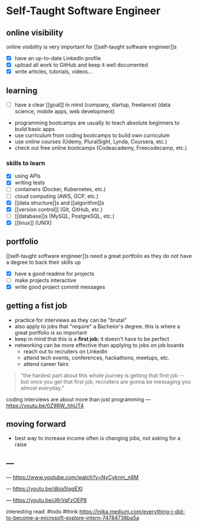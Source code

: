 # Self-Taught Software Engineer

## online visibility

online visibility is very important for [[self-taught software engineer]]s

- [x] have an up-to-date LinkedIn profile
- [x] upload all work to GitHub and keep it well documented
- [x] write articles, tutorials, videos...

## learning

- [ ] have a clear [[goal]] in mind (company, startup, freelance) (data science, mobile apps, web development)
- programming bootcamps are usually to teach absolute beginners to build basic apps
- use curriculum from coding bootcamps to build own curriculum
- use online courses (Udemy, PluralSight, Lynda, Coursera, etc.)
- check out free online bootcamps (Codeacademy, Freecodecamp, etc.)

### skills to learn

- [x] using APIs
- [x] writing tests
- [ ] containers (Docker, Kubernetes, etc.)
- [ ] cloud computing (AWS, GCP, etc.)
- [x] [[data structure]]s and [[algorithm]]s
- [x] [[version control]] (Git, GitHub, etc.)
- [ ] [[database]]s (MySQL, PostgreSQL, etc.)
- [x] [[linux]] (UNIX)

## portfolio

[[self-taught software engineer]]s need a great portfolio as they do not have a degree to back their skills up

- [x] have a good readme for projects
- [ ] make projects interactive
- [x] write good project commit messages

## getting a fist job

- practice for interviews as they can be "brutal"
- also apply to jobs that "require" a Bachelor's degree. this is where a great portfolio is so important
- keep in mind that this is a **first job**; it doesn't have to be perfect
- networking can be more effective than applying to jobs on job boards
  - reach out to recruiters on LinkedIn
  - attend tech events, conferences, hackathons, meetups, etc.
  - attend career fairs

> "the hardest part about this whole journey is getting that first job -- but once you get that first job, recruiters are gonna be messaging you almost everyday."

coding interviews are about more than just programming &mdash; <https://youtu.be/0Z9RW_hhUT4>

## moving forward

- best way to increase income often is changing jobs, not asking for a raise

## &mdash;

&mdash; <https://www.youtube.com/watch?v=NyCyknm_n8M>

&mdash; <https://youtu.be/dbia5lqgEXI>

&mdash; <https://youtu.be/J6rVaFzOEP8>

interesting read: #todo #think <https://inika.medium.com/everything-i-did-to-become-a-microsoft-explore-intern-74784738ba5a>
